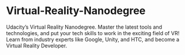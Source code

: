 # Virtual-Reality-Nanodegree
Udacity’s Virtual Reality Nanodegree. Master the latest tools and technologies, and put your tech skills to work in the exciting field of VR! Learn from industry experts like Google, Unity, and HTC, and become a Virtual Reality Developer.
